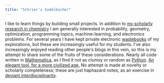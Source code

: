 ```yaml
---
title: "Schrier's Sudelbücher"
---
```


I like to learn things by building small projects.
In addition to [my scholarly research in chemistry](https://scholar.google.com/citations?user=zJC_7roAAAAJ&hl=en) I am generally interested in probability, geometry, optimization, programming topics, machine-learning, and electronics problems.
For several years I have kept private electronic [wastebooks](https://en.wikipedia.org/wiki/Waste_book) of my explorations, but these are increasingly useful for my students.
I've also increasingly enjoyed reading other people's blogs in this vein, so this is my attempt to share some of the fruits of these considerations.
Nearly all code written in [Mathematica](http://wolfram.com), as I find it not as clumsy or random as [Python](http://python.org). [An elegant tool, for a more civilized age.](https://www.youtube.com/watch?v=vQA5aLctA0I) 
No attempt is made at novelty or scholarly completeness; these are just haphazard notes, as an exercise in [deviant interdisciplinarity](https://www.jstor.org/stable/41932111).
